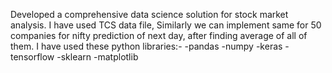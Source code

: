 Developed a comprehensive data science solution for stock market analysis.
I have used TCS data file,
Similarly we can implement same for 50 companies for nifty prediction of next day, after finding average of all of them.
I have used these python libraries:-
-pandas 
-numpy
-keras 
-tensorflow
-sklearn
-matplotlib
